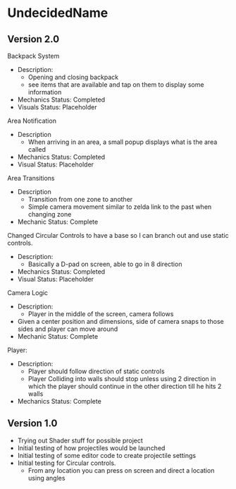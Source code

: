 # UndecidedName

## Version 2.0
Backpack System
- Description:
  - Opening and closing backpack
  - see items that are available and tap on them to display some information
- Mechanics Status: Completed
- Visuals Status: Placeholder

Area Notification
- Description
  - When arriving in an area, a small popup displays what is the area called
- Mechanics Status: Completed
- Visual Status: Placeholder

Area Transitions
- Description
  - Transition from one zone to another
  - Simple camera movement similar to zelda link to the past when changing zone
- Mechanic Status: Complete

Changed Circular Controls to have a base so I can branch out and use static controls.
- Description: 
  - Basically a D-pad on screen, able to go in 8 direction
- Mechanics Status: Completed
- Visual Status: Placeholder

Camera Logic
- Description:
  - Player in the middle of the screen, camera follows
- Given a center position and dimensions, side of camera snaps to those sides and player can move around
- Mechanic Status: Complete

Player:
- Description: 
  - Player should follow direction of static controls
  - Player Colliding into walls should stop unless using 2 direction in which the player should continue in the other direction till he hits 2 walls
- Mechanics Status: Complete

## Version 1.0
- Trying out Shader stuff for possible project
- Initial testing of how projectiles would be launched
- Initial testing of some editor code to create projectile settings
- Initial testing for Circular controls. 
  - From any location you can press on screen and direct a location using angles
